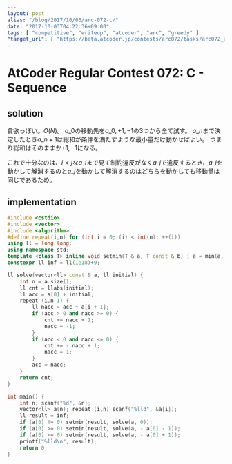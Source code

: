 ```yaml
---
layout: post
alias: "/blog/2017/10/03/arc-072-c/"
date: "2017-10-03T04:22:36+09:00"
tags: [ "competitive", "writeup", "atcoder", "arc", "greedy" ]
"target_url": [ "https://beta.atcoder.jp/contests/arc072/tasks/arc072_a" ]
---
```


# AtCoder Regular Contest 072: C - Sequence

## solution

貪欲っぽい。$O(N)$。
$a\_0$の移動先を$a\_0, +1, -1$の$3$つから全て試す。
$a\_n$まで決定したとき$a\_{n+1}$は総和が条件を満たすような最小量だけ動かせばよい。
つまり総和はそのままか$+1, -1$になる。

これで十分なのは、$i \lt j$な$a\_i$まで見て制約違反がなく$a\_j$で違反するとき、$a\_i$を動かして解消するのと$a\_j$を動かして解消するのはどちらを動かしても移動量は同じであるため。

## implementation

``` c++
#include <cstdio>
#include <vector>
#include <algorithm>
#define repeat(i,n) for (int i = 0; (i) < int(n); ++(i))
using ll = long long;
using namespace std;
template <class T> inline void setmin(T & a, T const & b) { a = min(a, b); }
constexpr ll inf = ll(1e18)+9;

ll solve(vector<ll> const & a, ll initial) {
    int n = a.size();
    ll cnt = llabs(initial);
    ll acc = a[0] + initial;
    repeat (i,n-1) {
        ll nacc = acc + a[i + 1];
        if (acc > 0 and nacc >= 0) {
            cnt += nacc + 1;
            nacc = -1;
        }
        if (acc < 0 and nacc <= 0) {
            cnt += - nacc + 1;
            nacc = 1;
        }
        acc = nacc;
    }
    return cnt;
}

int main() {
    int n; scanf("%d", &n);
    vector<ll> a(n); repeat (i,n) scanf("%lld", &a[i]);
    ll result = inf;
    if (a[0] != 0) setmin(result, solve(a, 0));
    if (a[0] >= 0) setmin(result, solve(a, - a[0] - 1));
    if (a[0] <= 0) setmin(result, solve(a, - a[0] + 1));
    printf("%lld\n", result);
    return 0;
}
```
